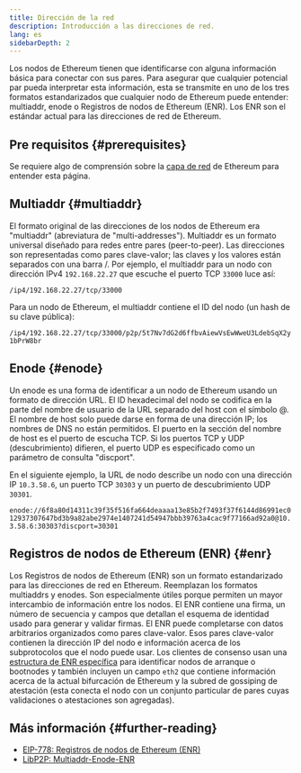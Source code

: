 ```yaml
---
title: Dirección de la red
description: Introducción a las direcciones de red.
lang: es
sidebarDepth: 2
---
```


Los nodos de Ethereum tienen que identificarse con alguna información básica para conectar con sus pares. Para asegurar que cualquier potencial par pueda interpretar esta información, esta se transmite en uno de los tres formatos estandarizados que cualquier nodo de Ethereum puede entender: multiaddr, enode o Registros de nodos de Ethereum (ENR). Los ENR son el estándar actual para las direcciones de red de Ethereum.

## Pre requisitos {#prerequisites}

Se requiere algo de comprensión sobre la [capa de red](/developers/docs/networking-layer/) de Ethereum para entender esta página.

## Multiaddr {#multiaddr}

El formato original de las direcciones de los nodos de Ethereum era "multiaddr" (abreviatura de "multi-addresses"). Multiaddr es un formato universal diseñado para redes entre pares (peer-to-peer). Las direcciones son representadas como pares clave-valor; las claves y los valores están separados con una barra /. Por ejemplo, el multiaddr para un nodo con dirección IPv4 `192.168.22.27` que escuche el puerto TCP `33000` luce así:

`/ip4/192.168.22.27/tcp/33000`

Para un nodo de Ethereum, el multiaddr contiene el ID del nodo (un hash de su clave pública):

`/ip4/192.168.22.27/tcp/33000/p2p/5t7Nv7dG2d6ffbvAiewVsEwWweU3LdebSqX2y1bPrW8br`

## Enode {#enode}

Un enode es una forma de identificar a un nodo de Ethereum usando un formato de dirección URL.  El ID hexadecimal del nodo se codifica en la parte del nombre de usuario de la URL separado del host con el símbolo @. El nombre de host solo puede darse en forma de una dirección IP; los nombres de DNS no están permitidos. El puerto en la sección del nombre de host es el puerto de escucha TCP. Si los puertos TCP y UDP (descubrimiento) difieren, el puerto UDP es especificado como un parámetro de consulta "discport".

En el siguiente ejemplo, la URL de nodo describe un nodo con una dirección IP `10.3.58.6`, un puerto TCP `30303` y un puerto de descubrimiento UDP `30301`.

`enode://6f8a80d14311c39f35f516fa664deaaaa13e85b2f7493f37f6144d86991ec012937307647bd3b9a82abe2974e1407241d54947bbb39763a4cac9f77166ad92a0@10.3.58.6:30303?discport=30301`

## Registros de nodos de Ethereum (ENR) {#enr}

Los Registros de nodos de Ethereum (ENR) son un formato estandarizado para las direcciones de red en Ethereum. Reemplazan los formatos multiaddrs y enodes. Son especialmente útiles porque permiten un mayor intercambio de información entre los nodos. El ENR contiene una firma, un número de secuencia y campos que detallan el esquema de identidad usado para generar y validar firmas. El ENR puede completarse con datos arbitrarios organizados como pares clave-valor. Esos pares clave-valor contienen la dirección IP del nodo e información acerca de los subprotocolos que el nodo puede usar. Los clientes de consenso usan una [estructura de ENR específica](https://github.com/ethereum/consensus-specs/blob/dev/specs/phase0/p2p-interface.md#enr-structure) para identificar nodos de arranque o bootnodes y también incluyen un campo `eth2` que contiene información acerca de la actual bifurcación de Ethereum y la subred de gossiping de atestación (esta conecta el nodo con un conjunto particular de pares cuyas validaciones o atestaciones son agregadas).

## Más información {#further-reading}

- [EIP-778: Registros de nodos de Ethereum (ENR)](https://eips.ethereum.org/EIPS/eip-778)
- [LibP2P: Multiaddr-Enode-ENR](https://consensys.net/diligence/blog/2020/09/libp2p-multiaddr-enode-enr/)
